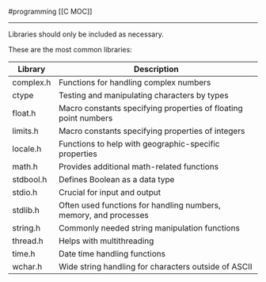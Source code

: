 #programming 
[[C MOC]]
-- --

Libraries should only be included as necessary. 

These are the most common libraries:

| Library   | Description                                                      |
| --------- | ---------------------------------------------------------------- |
| complex.h | Functions for handling complex numbers                           |
| ctype     | Testing and manipulating characters by types                     |
| float.h   | Macro constants specifying properties of floating point numbers  |
| limits.h  | Macro constants specifying properties of integers                |
| locale.h  | Functions to help with geographic-specific properties            |
| math.h    | Provides additional math-related functions                       |
| stdbool.h | Defines Boolean as a data type                                   |
| stdio.h   | Crucial for input and output                                     |
| stdlib.h  | Often used functions for handling numbers, memory, and processes |
| string.h  | Commonly needed string manipulation functions                    |
| thread.h  | Helps with multithreading                                        |
| time.h    | Date time handling functions                                     |
| wchar.h   | Wide string handling for characters outside of ASCII             |
